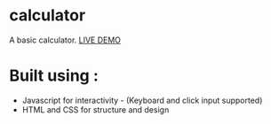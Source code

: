 # calculator 

A basic calculator. <a href="https://anascnm.github.io/calculator/" rel="nofollow">LIVE DEMO</a>

# Built using :

* Javascript for interactivity - (Keyboard and click input supported)
* HTML and CSS for structure and design